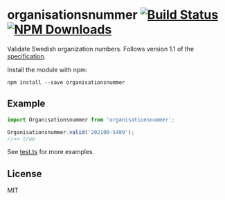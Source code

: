 # organisationsnummer [![Build Status](https://img.shields.io/github/actions/workflow/status/organisationsnummer/js/nodejs.yml?branch=master)](https://github.com/organisationsnummer/js/actions) [![NPM Downloads](https://img.shields.io/npm/dm/organisationsnummer.svg)](https://www.npmjs.com/package/organisationsnummer)

Validate Swedish organization numbers. Follows version 1.1 of the [specification](https://github.com/organisationsnummer/meta#package-specification-v11).

Install the module with npm:

```
npm install --save organisationsnummer
```

## Example

```javascript
import Organisationsnummer from 'organisationsnummer';

Organisationsnummer.valid('202100-5489');
//=> true
```

See [test.ts](test.ts) for more examples.

## License

MIT
